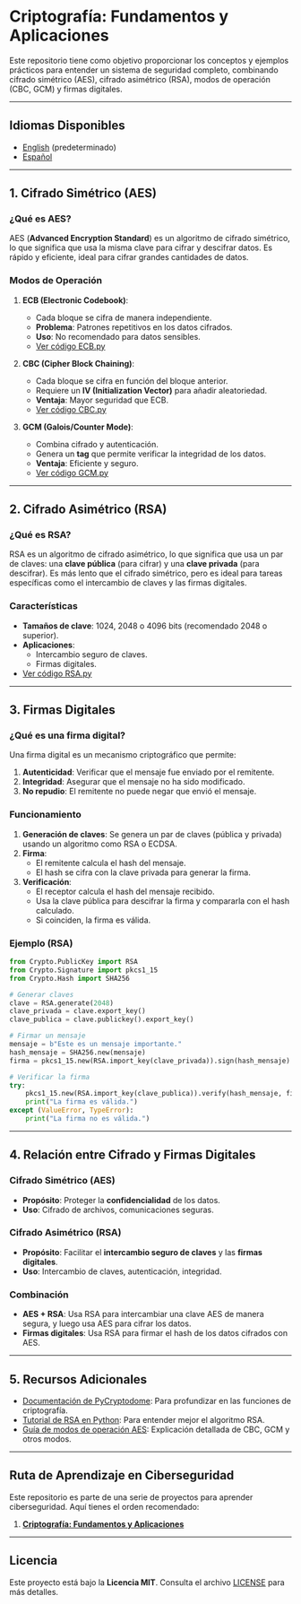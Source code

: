 # Criptografía: Fundamentos y Aplicaciones

Este repositorio tiene como objetivo proporcionar los conceptos y ejemplos prácticos para entender un sistema de seguridad completo, combinando cifrado simétrico (AES), cifrado asimétrico (RSA), modos de operación (CBC, GCM) y firmas digitales.

---

## **Idiomas Disponibles**

- [English](README.md) (predeterminado)
- [Español](README_ES.md)

---

## **1. Cifrado Simétrico (AES)**

### **¿Qué es AES?**

AES (**Advanced Encryption Standard**) es un algoritmo de cifrado simétrico, lo que significa que usa la misma clave para cifrar y descifrar datos. Es rápido y eficiente, ideal para cifrar grandes cantidades de datos.

### **Modos de Operación**

1. **ECB (Electronic Codebook)**:
   - Cada bloque se cifra de manera independiente.
   - **Problema**: Patrones repetitivos en los datos cifrados.
   - **Uso**: No recomendado para datos sensibles.
   - [Ver código ECB.py](./Symmetric/ECB.py)

2. **CBC (Cipher Block Chaining)**:
   - Cada bloque se cifra en función del bloque anterior.
   - Requiere un **IV (Initialization Vector)** para añadir aleatoriedad.
   - **Ventaja**: Mayor seguridad que ECB.
   - [Ver código CBC.py](./Symmetric/CBC.py)

3. **GCM (Galois/Counter Mode)**:
   - Combina cifrado y autenticación.
   - Genera un **tag** que permite verificar la integridad de los datos.
   - **Ventaja**: Eficiente y seguro.
   - [Ver código GCM.py](./Symmetric/GCM.py)

---

## **2. Cifrado Asimétrico (RSA)**

### **¿Qué es RSA?**

RSA es un algoritmo de cifrado asimétrico, lo que significa que usa un par de claves: una **clave pública** (para cifrar) y una **clave privada** (para descifrar). Es más lento que el cifrado simétrico, pero es ideal para tareas específicas como el intercambio de claves y las firmas digitales.

### **Características**

- **Tamaños de clave**: 1024, 2048 o 4096 bits (recomendado 2048 o superior).
- **Aplicaciones**:
  - Intercambio seguro de claves.
  - Firmas digitales.
- [Ver código RSA.py](./Asymmetric/RSA.py)

---

## **3. Firmas Digitales**

### **¿Qué es una firma digital?**

Una firma digital es un mecanismo criptográfico que permite:

1. **Autenticidad**: Verificar que el mensaje fue enviado por el remitente.
2. **Integridad**: Asegurar que el mensaje no ha sido modificado.
3. **No repudio**: El remitente no puede negar que envió el mensaje.

### **Funcionamiento**

1. **Generación de claves**: Se genera un par de claves (pública y privada) usando un algoritmo como RSA o ECDSA.
2. **Firma**:
   - El remitente calcula el hash del mensaje.
   - El hash se cifra con la clave privada para generar la firma.
3. **Verificación**:
   - El receptor calcula el hash del mensaje recibido.
   - Usa la clave pública para descifrar la firma y compararla con el hash calculado.
   - Si coinciden, la firma es válida.

### **Ejemplo (RSA)**

```python
from Crypto.PublicKey import RSA
from Crypto.Signature import pkcs1_15
from Crypto.Hash import SHA256

# Generar claves
clave = RSA.generate(2048)
clave_privada = clave.export_key()
clave_publica = clave.publickey().export_key()

# Firmar un mensaje
mensaje = b"Este es un mensaje importante."
hash_mensaje = SHA256.new(mensaje)
firma = pkcs1_15.new(RSA.import_key(clave_privada)).sign(hash_mensaje)

# Verificar la firma
try:
    pkcs1_15.new(RSA.import_key(clave_publica)).verify(hash_mensaje, firma)
    print("La firma es válida.")
except (ValueError, TypeError):
    print("La firma no es válida.")
```

---

## **4. Relación entre Cifrado y Firmas Digitales**

### **Cifrado Simétrico (AES)**

- **Propósito**: Proteger la **confidencialidad** de los datos.
- **Uso**: Cifrado de archivos, comunicaciones seguras.

### **Cifrado Asimétrico (RSA)**

- **Propósito**: Facilitar el **intercambio seguro de claves** y las **firmas digitales**.
- **Uso**: Intercambio de claves, autenticación, integridad.

### **Combinación**

- **AES + RSA**: Usa RSA para intercambiar una clave AES de manera segura, y luego usa AES para cifrar los datos.
- **Firmas digitales**: Usa RSA para firmar el hash de los datos cifrados con AES.

---

## **5. Recursos Adicionales**

- [Documentación de PyCryptodome](https://pycryptodome.readthedocs.io/): Para profundizar en las funciones de criptografía.
- [Tutorial de RSA en Python](https://www.geeksforgeeks.org/rsa-algorithm-cryptography/): Para entender mejor el algoritmo RSA.
- [Guía de modos de operación AES](https://en.wikipedia.org/wiki/Block_cipher_mode_of_operation): Explicación detallada de CBC, GCM y otros modos.

---

## **Ruta de Aprendizaje en Ciberseguridad**

Este repositorio es parte de una serie de proyectos para aprender ciberseguridad. Aquí tienes el orden recomendado:

1. **[Criptografía: Fundamentos y Aplicaciones](https://github.com/BenoAbarcaS/Cryptography--Fundamentals-and-Applications)**

---

## **Licencia**

Este proyecto está bajo la **Licencia MIT**. Consulta el archivo [LICENSE](LICENSE) para más detalles.

